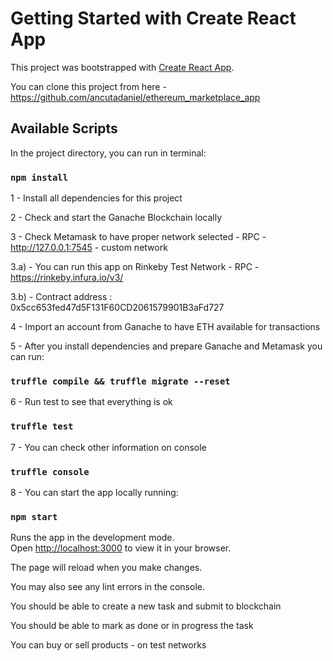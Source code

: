 # Getting Started with Create React App

This project was bootstrapped with [Create React App](https://github.com/facebook/create-react-app).

You can clone this project from here - https://github.com/ancutadaniel/ethereum_marketplace_app

## Available Scripts

In the project directory, you can run in terminal:

### `npm install`

1 - Install all dependencies for this project

2 - Check and start the Ganache Blockchain locally

3 - Check Metamask to have proper network selected - RPC - http://127.0.0.1:7545 - custom network

3.a) - You can run this app on Rinkeby Test Network - RPC - https://rinkeby.infura.io/v3/

3.b) - Contract address : 0x5cc653fed47d5F131F60CD2061579901B3aFd727

4 - Import an account from Ganache to have ETH available for transactions

5 - After you install dependencies and prepare Ganache and Metamask you can run:

### `truffle compile && truffle migrate --reset`

6 - Run test to see that everything is ok

### `truffle test`

7 - You can check other information on console

### `truffle console`

8 - You can start the app locally running:

### `npm start`

Runs the app in the development mode.\
Open [http://localhost:3000](http://localhost:3000) to view it in your browser.

The page will reload when you make changes.

You may also see any lint errors in the console.

You should be able to create a new task and submit to blockchain

You should be able to mark as done or in progress the task

You can buy or sell products - on test networks
